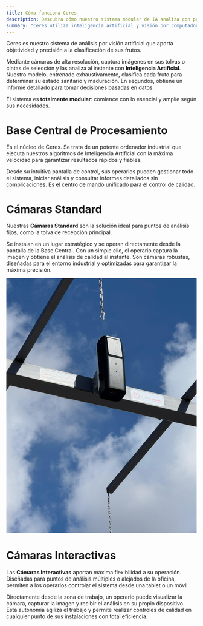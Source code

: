 ```yaml
---
title: Cómo funciona Ceres
description: Descubra cómo nuestro sistema modular de IA analiza con precisión el estado de sus frutos, optimizando la calidad desde la recepción.
summary: "Ceres utiliza inteligencia artificial y visión por computador para clasificar el estado sanitario y de maduración de la uva, aceituna y otros frutos, de forma objetiva y automatizada."
---
```


Ceres es nuestro sistema de análisis por visión artificial que aporta objetividad y precisión a la clasificación de sus frutos.

Mediante cámaras de alta resolución, captura imágenes en sus tolvas o cintas de selección y las analiza al instante con **Inteligencia Artificial**. Nuestro modelo, entrenado exhaustivamente, clasifica cada fruto para determinar su estado sanitario y maduración. En segundos, obtiene un informe detallado para tomar decisiones basadas en datos.

El sistema es **totalmente modular**: comience con lo esencial y amplíe según sus necesidades.

# Base Central de Procesamiento

Es el núcleo de Ceres. Se trata de un potente ordenador industrial que ejecuta nuestros algoritmos de Inteligencia Artificial con la máxima velocidad para garantizar resultados rápidos y fiables.

Desde su intuitiva pantalla de control, sus operarios pueden gestionar todo el sistema, iniciar análisis y consultar informes detallados sin complicaciones. Es el centro de mando unificado para el control de calidad.

# Cámaras Standard

Nuestras **Cámaras Standard** son la solución ideal para puntos de análisis fijos, como la tolva de recepción principal.

Se instalan en un lugar estratégico y se operan directamente desde la pantalla de la Base Central. Con un simple clic, el operario captura la imagen y obtiene el análisis de calidad al instante. Son cámaras robustas, diseñadas para el entorno industrial y optimizadas para garantizar la máxima precisión.

![alt text](camara1.jpg)

# Cámaras Interactivas

Las **Cámaras Interactivas** aportan máxima flexibilidad a su operación. Diseñadas para puntos de análisis múltiples o alejados de la oficina, permiten a los operarios controlar el sistema desde una tablet o un móvil.

Directamente desde la zona de trabajo, un operario puede visualizar la cámara, capturar la imagen y recibir el análisis en su propio dispositivo. Esta autonomía agiliza el trabajo y permite realizar controles de calidad en cualquier punto de sus instalaciones con total eficiencia.